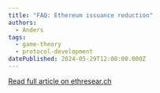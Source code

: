 ```yaml
---
title: "FAQ: Ethereum issuance reduction"
authors:
  - Anders
tags:
  - game-theory
  - protocol-development
datePublished: 2024-05-29T12:00:00.000Z
---
```


[Read full article on ethresear.ch](https://ethresear.ch/t/faq-ethereum-issuance-reduction/19675)

